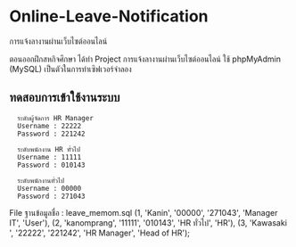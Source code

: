 # Online-Leave-Notification
การแจ้งลางานผ่านเว็บไซต์ออนไลน์ 

ตอนออกฝึกสหกิจศึกษา ได้ทำ Project การแจ้งลางานผ่านเว็บไซต์ออนไลน์
ใช้ phpMyAdmin (MySQL) เป็นตัวในการทำเซิฟเวอร์จำลอง


## ทดสอบการเข้าใช้งานระบบ 

      ระดับผู้จัดการ HR Manager 
      Username : 22222 
      Password : 221242
      
      ระดับพนักงาน HR ทั่วไป 
      Username : 11111 
      Password : 010143
      
      ระดับพนักงานทั่วไป 
      Username : 00000 
      Password : 271043
      
File ฐานข้อมูลชื่อ : leave_memom.sql
(1, 'Kanin', '00000', '271043', 'Manager IT', 'User'),
(2, 'kanomprang', '11111', '010143', 'HR ทั่วไป', 'HR'),
(3, 'Kawasaki ', '22222', '221242', 'HR Manager', 'Head of HR');
